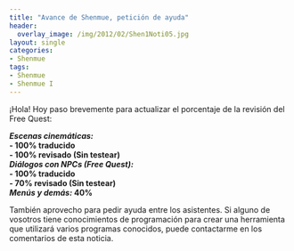 ```yaml
---
title: "Avance de Shenmue, petición de ayuda"
header:
  overlay_image: /img/2012/02/Shen1Noti05.jpg
layout: single
categories:
- Shenmue
tags:
- Shenmue
- Shenmue I
---
```

¡Hola! Hoy paso brevemente para actualizar el porcentaje de la revisión del 
Free Quest:

**_Escenas cinemáticas:_**  
**- 100% traducido**  
**- 100% revisado (Sin testear)**  
_**Diálogos con NPCs (Free Quest):**_  
**- 100% traducido**  
**- 70% revisado (Sin testear)**  
**_Menús y demás:_ 40%**

También aprovecho para pedir ayuda entre los asistentes. Si alguno de vosotros 
tiene conocimientos de programación para crear una herramienta que utilizará 
varios programas conocidos, puede contactarme en los comentarios de esta noticia.
